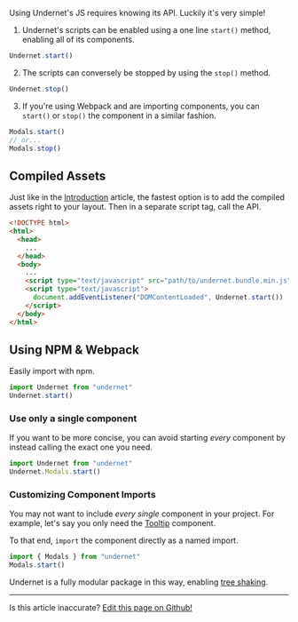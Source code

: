 Using Undernet's JS requires knowing its API. Luckily it's very simple!

1. Undernet's scripts can be enabled using a one line `start()` method, enabling all of its components.

```js
Undernet.start()
```

2. The scripts can conversely be stopped by using the `stop()` method.

```js
Undernet.stop()
```

3. If you're using Webpack and are importing components, you can `start()` or `stop()` the component in a similar fashion. 

```js
Modals.start()
// or...
Modals.stop()
```

## Compiled Assets

Just like in the [Introduction](/docs/overview/introduction) article, the fastest option is to add the compiled assets right to your layout. Then in a separate script tag, call the API.

```html
<!DOCTYPE html>
<html>
  <head>
    ...
  </head>
  <body>
    ...
    <script type="text/javascript" src="path/to/undernet.bundle.min.js"></script>
    <script type="text/javascript">
      document.addEventListener("DOMContentLoaded", Undernet.start())
    </script>
  </body>
</html>
```

## Using NPM & Webpack

Easily import with npm.

```js
import Undernet from "undernet"
Undernet.start()
```

### Use only a single component

If you want to be more concise, you can avoid starting _every_ component by instead calling the exact one you need.

```js
import Undernet from "undernet"
Undernet.Modals.start()
```

### Customizing Component Imports

You may not want to include _every single_ component in your project. For example, let's say you only need the [Tooltip](/docs/components/tooltips) component. 

To that end, `import` the component directly as a named import.

```js
import { Modals } from "undernet"
Modals.start()
```

Undernet is a fully modular package in this way, enabling [tree shaking](https://webpack.js.org/guides/tree-shaking/).

<hr />
<p class="has-right-text">Is this article inaccurate? <a href="https://github.com/geotrev/undernet/tree/master/docs/javascript.md">Edit this page on Github!</a></p>
